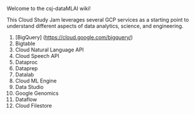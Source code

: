 Welcome to the csj-dataMLAI wiki!

This Cloud Study Jam leverages several GCP services as a starting point to understand different aspects of data analytics, science, and engineering.
1. [BigQuery] (https://cloud.google.com/bigquery/)
2. Bigtable
3. Cloud Natural Language API
4. Cloud Speech API
5. Dataproc
6. Dataprep
7. Datalab
8. Cloud ML Engine
9. Data Studio
10. Google Genomics
11. Dataflow
12. Cloud Filestore
